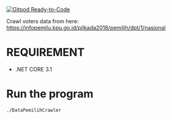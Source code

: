 [![Gitpod Ready-to-Code](https://img.shields.io/badge/Gitpod-Ready--to--Code-blue?logo=gitpod)](https://gitpod.io/#https://github.com/miftahul-huda/kpu-data-crawler) 



Crawl voters data from here:
https://infopemilu.kpu.go.id/pilkada2018/pemilih/dpt/1/nasional

# REQUIREMENT
- .NET CORE 3.1

# Run the program
```
./DataPemilihCrawler
```

